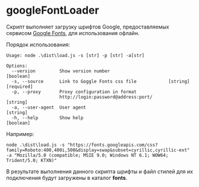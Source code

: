 # googleFontLoader

Скрипт выполняет загрузку шрифтов Google, предоставляемых сервисом [Google Fonts](https://fonts.google.com), для использования офлайн.

Порядок использования:

```text
Usage: node .\dist\load.js -s [str] -p [str] -a[str]

Options:
  --version         Show version number                                [boolean]
  -s, --source      Link to Goggle Fonts css file            [string] [required]
  -p, --proxy       Proxy configuration in format
                    http://login:password@address:port/                 [string]
  -a, --user-agent  User agent                                          [string]
  -h, --help        Show help                                          [boolean]
```

Например:

```text
node .\dist\load.js -s "https://fonts.googleapis.com/css?family=Roboto:400,400i,500&display=swap&subset=cyrillic,cyrillic-ext" -a "Mozilla/5.0 (compatible; MSIE 9.0; Windows NT 6.1; WOW64; Trident/5.0; KTXN)"
```

В результате выполнения данного скрипта шрифты и файл стилей для их подключения будут загружены в каталог **fonts**.
